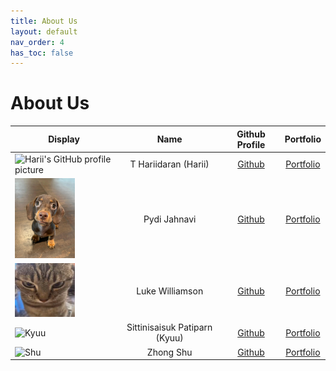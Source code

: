 ```yaml
---
title: About Us
layout: default
nav_order: 4
has_toc: false
---
```


# About Us

Display | Name | Github Profile | Portfolio
--------|:----:|:--------------:|:---------:
<img src="https://github.com/vegetablestabber.png" width=96 alt="Harii's GitHub profile picture" /> | T Hariidaran (Harii) | [Github](https://github.com/vegetablestabber) | [Portfolio](team/vegetablestabber.md)
<img src="img/jahnavi/profilepic.png" width=96 alt="Jahnavi" /> | Pydi Jahnavi | [Github](https://github.com/pjahn31) | [Portfolio](team/pjahn31.md)
<img src="img/luke/me.png" width=96 alt="Luke" /> | Luke Williamson | [Github](https://github.com/gitHST) | [Portfolio](team/githst.md)
<img src="https://files.catbox.moe/m34fwn.png" width=96 alt="Kyuu" /> | Sittinisaisuk Patiparn (Kyuu) | [Github](https://github.com/kagiura) | [Portfolio](team/kagiura.md)
<img src="" width=96 alt="Shu" /> | Zhong Shu | [Github](https://github.com/shuu4/) | [Portfolio](team/shuu4.md)